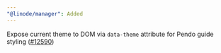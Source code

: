 ```yaml
---
"@linode/manager": Added
---
```


Expose current theme to DOM via `data-theme` attribute for Pendo guide styling ([#12590](https://github.com/linode/manager/pull/12590))
